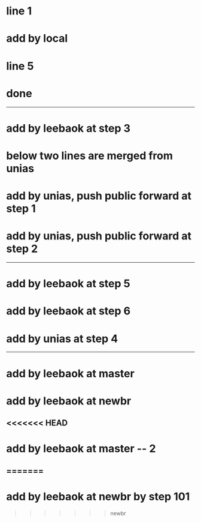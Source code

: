 # line 1
# add by local


# line 5
# done

-----------------------------
# add by leebaok at step 3

# below two lines are merged from unias
# add by unias, push public forward at step 1
# add by unias, push public forward at step 2

--------------------------------
# add by leebaok at step 5
# add by leebaok at step 6
# add by unias at step 4
------------------------------
# add by leebaok at master
# add by leebaok at newbr
<<<<<<< HEAD
--------------------------
# add by leebaok at master -- 2
=======
---------------------------
# add by leebaok at newbr by step 101
>>>>>>> newbr
